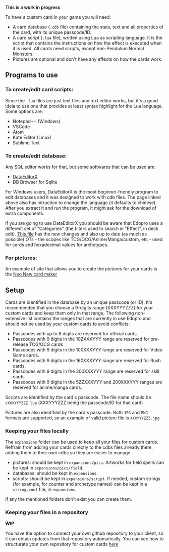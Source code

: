 **This is a work in progress**


To have a custom card in your game you will need:
- A card database (`.cdb` file) containing the stats, text and all properties of the card, with its unique passcode/ID.
- A card script (`.lua` file), written using Lua as scripting language. It is the script that contains the instructions on how the effect is executed when it is used. All cards need scripts, except non-Pendulum Normal Monsters.
- Pictures are optional and don't have any effects on how the cards work.

## Programs to use

### To create/edit card scripts:

Since the `.lua` files are just text files any text editor works, but it's a good ideia to use one that provides at least syntax highlight for the Lua language. Some options are:
- Notepad++ (Windows)
- VSCode
- Atom
- Kate Editor (Linux)
- Sublime Text

### To create/edit database:
Any SQL editor works for that, but some softwares that can be used are:
- [DataEditorX](https://github.com/247321453/DataEditorX/blob/master/README.md)
- DB Browser for Sqlite

For Windows users, DataEditorX is the most beginner-friendly program to edit databases and it was designed to work with cdb files.
The page linked above also has intruction to change the language (it defaults to chinese). After you extract it and run the program, it might ask for the download of extra components.

If you are going to use DataEditorX you should be aware that Edopro uses a different set of "Categories" (the filters used to search in "Effect", in deck edit). [This file](https://github.com/NaimSantos/DataEditorX/blob/master/DataEditorX/data/cardinfo_english.txt)  has the new changes and also up to date (as much as possible) OTs - the scopes like TCG/OCG/Anime/Manga/custom, etc - used for cards and hexadecimal values for archetypes.

### For pictures:

An example of site that allows you to create the pictures for your cards is the [Neo New card maker](https://yemachu.github.io/cardmaker/)

## Setup

Cards are identified in the database by an unique passcode (or ID). It's recommended that you choose a 9-digits range (XXXYYYZZZ) for your custom cards and keep them only in that range. The following non-extensive list contains the ranges that are currently in use Edopro and should not be used by your custom cards to avoid conflicts:
- Passcodes with up to 8 digits are reserved for official cards.
- Passcodes with 9 digits in the 10ZXXXYYY range are reserved for pre-release TCG/OCG cards
- Passcodes with 9 digits in the 100XXXYYY range are reserved for Video Game cards.
- Passcodes with 9 digits in the 160XXXYYY range are reserved for Rush cards.
- Passcodes with 9 digits in the 300XXXYYY range are reserved for skill cards.
- Passcodes with 9 digits in the 5ZZXXXYYY and 200XXXYYY ranges are reserved for anime/manga cards.


Scripts are identified by the card's passcode. The file name should be `cXXXYYYZZZ.lua` (XXXYYYZZZ being the passcode/ID for that card)

Pictures are also identified by the card's passcode. Both `JPG` and `PNG` formats are supported, so an example of valid picture file is `XXXYYYZZZ.jpg`

### Keeping your files locally

The `expansions` folder can be used to keep all your files for custom cards. Reffrain from adding your cards directly to the cdbs files already there, adding them to their own cdbs so they are easier to manage

- pictures: should be kept in `expansions/pics`. Artworks for field spells can be kept in `expansions/pics/field`.
- databases: should be kept in `expansions`.
- scripts: should be kept in `expansions/script`.
If needed, custom strings (for example, for counter and archetype names) can be kept in a `string.conf` file, in `expansions`.

If any the mentioned folders don't exist you can create them.


### Keeping your files in a repository

**WIP**

You have the option to connect your own github repository to your client, so it can obtain updates from that repository automatically. You can see how to structurate your own repository for custom cards [here](https://github.com/NaimSantos/Customs)

